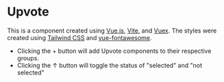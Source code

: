 # Upvote

This is a component created using [Vue.js](https://vuejs.org/), [Vite](https://vitejs.dev/), and [Vuex](https://vuex.vuejs.org/).  The styles were created using [Tailwind CSS](https://tailwindcss.com/) and [vue-fontawesome](https://www.npmjs.com/package/@fortawesome/vue-fontawesome).


- Clicking the + button will add Upvote components to their respective groups.
- Clicking the ↑ button will toggle the status of "selected" and "not selected"
